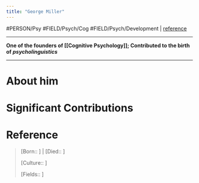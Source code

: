 ```yaml
---
title: "George Miller"
---
```



#PERSON/Psy #FIELD/Psych/Cog #FIELD/Psych/Development  | [reference](https://en.wikipedia.org/wiki/George_Armitage_Miller)

---
**One of the founders of [[Cognitive Psychology]]; Contributed to the birth of *psycholinguistics***

---

# About him

# Significant Contributions

# Reference

 
> [Born:: ] | [Died:: ]
> 
> [Culture:: ]
> 
> [Fields:: ]
